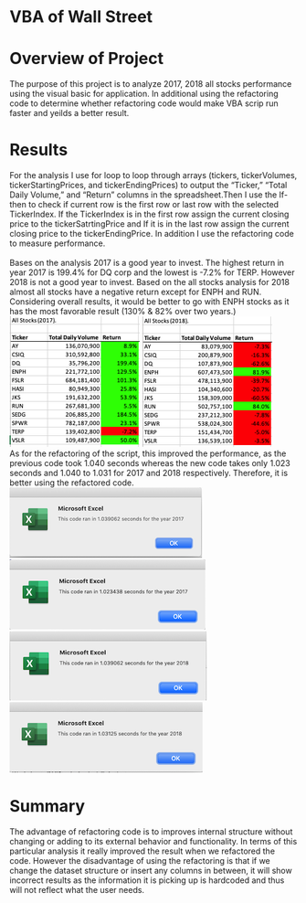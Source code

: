 # VBA of Wall Street
# Overview of Project
The purpose of this project is to analyze 2017, 2018 all stocks performance using the visual basic for application. In additional using the refactoring code to determine whether refactoring code would make VBA scrip run faster and yeilds a better result.

# Results
For the analysis I use for loop to loop through arrays (tickers, tickerVolumes, tickerStartingPrices, and tickerEndingPrices) to output the “Ticker,” “Total Daily Volume,” and “Return” columns in the spreadsheet.Then I use the If-then to check if current row is the first row or last row with the selected TickerIndex.  If the TickerIndex is in the first row assign the current closing price to the tickerSatrtingPrice and If it is in the last row assign the current closing price to the tickerEndingPrice. In addition I use the refactoring code to measure performance.  
<br/> Bases on the analysis 2017 is a good year to invest. The highest return in year 2017 is 199.4% for DQ corp and the lowest is -7.2% for TERP.  However 2018 is not a good year to invest.  Based on the all stocks analysis for 2018 almost all stocks have a negative return except for ENPH and RUN. Considering overall results, it would be better to go with ENPH stocks as it has the most favorable result (130% & 82% over two years.)
<br/>![2017 AllStocksAnalysis.png](https://github.com/xujenny98/VBA_Challenge/blob/main/Resource/2017%20AllStocksAnalysis.png) ![2018 AllStocksAnalysis.png](https://github.com/xujenny98/VBA_Challenge/blob/main/Resource/2018%20AllStocksAnalysis.png)
<br/> As for the refactoring of the script, this improved the performance, as the previous code took 1.040 seconds whereas the new code takes only 1.023 seconds and 1.040 to 1.031 for 2017 and 2018 respectively. Therefore, it is better using the refactored code.
<br/> ![VBA_Challenge2_2017.png](https://github.com/xujenny98/VBA_Challenge/blob/main/Resource/VBA_Challenge2_2017.png)![VBA_Challenge_2017.png](https://github.com/xujenny98/VBA_Challenge/blob/main/Resource/VBA_Challenge_2017.png)
<br/> ![VBA_Challenge_2018.png](https://github.com/xujenny98/VBA_Challenge/blob/main/Resource/VBA_Challenge_2018.png) ![VBA_Challenge2_2018.png](https://github.com/xujenny98/VBA_Challenge/blob/main/Resource/VBA_Challenge2_2018.png)

# Summary
The advantage of refactoring code is to improves internal structure without changing or adding to its external behavior and functionality. In terms of this particular analysis it really improved the result when we refactored the code. However the disadvantage of using the refactoring is that if we change the dataset structure or insert any columns in between, it will show incorrect results as the information it is picking up is hardcoded and thus will not reflect what the user needs.


